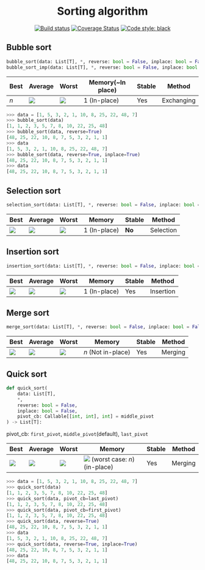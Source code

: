 <h1 align="center">Sorting algorithm</h1>
<p align="center">
<a href ="https://travis-ci.com/rekyungmin/python-sorting-algorithm"><img alt="Build status" src="https://travis-ci.com/rekyungmin/python-sorting-algorithm.svg?branch=master"></a>
<a href='https://coveralls.io/github/rekyungmin/python-sorting-algorithm?branch=master'><img src='https://coveralls.io/repos/github/rekyungmin/python-sorting-algorithm/badge.svg?branch=master' alt='Coverage Status' /></a>
<a href="https://github.com/psf/black"><img alt="Code style: black" src="https://img.shields.io/badge/code%20style-black-000000.svg"></a>
</p>

## Bubble sort
```python
bubble_sort(data: List[T], *, reverse: bool = False, inplace: bool = False) -> List[T]
bubble_sort_imp(data: List[T], *, reverse: bool = False, inplace: bool = False) -> List[T]
```

| Best | Average | Worst | Memory(~In place) | Stable | Method     |
| ---- | ------- | ----- | ----------------- | ------ | ---------- |
| <i>n</i>  | <img src="https://wikimedia.org/api/rest_v1/media/math/render/svg/ac9810bbdafe4a6a8061338db0f74e25b7952620"> | <img src="https://wikimedia.org/api/rest_v1/media/math/render/svg/ac9810bbdafe4a6a8061338db0f74e25b7952620"> | 1 (In-place)      | Yes    | Exchanging |


```python
>>> data = [1, 5, 3, 2, 1, 10, 8, 25, 22, 48, 7]
>>> bubble_sort(data)
[1, 1, 2, 3, 5, 7, 8, 10, 22, 25, 48]
>>> bubble_sort(data, reverse=True)
[48, 25, 22, 10, 8, 7, 5, 3, 2, 1, 1]
>>> data
[1, 5, 3, 2, 1, 10, 8, 25, 22, 48, 7]
>>> bubble_sort(data, reverse=True, inplace=True)
[48, 25, 22, 10, 8, 7, 5, 3, 2, 1, 1]
>>> data
[48, 25, 22, 10, 8, 7, 5, 3, 2, 1, 1]
```

## Selection sort
```python
selection_sort(data: List[T], *, reverse: bool = False, inplace: bool = False) -> List[T]
```

| Best | Average | Worst | Memory | Stable | Method     |
| ---- | ------- | ----- | ----------------- | ------ | ---------- |
| <img src="https://wikimedia.org/api/rest_v1/media/math/render/svg/ac9810bbdafe4a6a8061338db0f74e25b7952620">  | <img src="https://wikimedia.org/api/rest_v1/media/math/render/svg/ac9810bbdafe4a6a8061338db0f74e25b7952620">   | <img src="https://wikimedia.org/api/rest_v1/media/math/render/svg/ac9810bbdafe4a6a8061338db0f74e25b7952620"> | 1 (In-place)      | **No**    | Selection |

## Insertion sort
```python
insertion_sort(data: List[T], *, reverse: bool = False, inplace: bool = False) -> List[T]
```

| Best | Average | Worst | Memory | Stable | Method     |
| ---- | ------- | ----- | ----------------- | ------ | ---------- |
| <img src="https://wikimedia.org/api/rest_v1/media/math/render/svg/ac9810bbdafe4a6a8061338db0f74e25b7952620">  | <img src="https://wikimedia.org/api/rest_v1/media/math/render/svg/ac9810bbdafe4a6a8061338db0f74e25b7952620">   | <img src="https://wikimedia.org/api/rest_v1/media/math/render/svg/ac9810bbdafe4a6a8061338db0f74e25b7952620"> | 1 (In-place)      | Yes    | Insertion |

## Merge sort
```python
merge_sort(data: List[T], *, reverse: bool = False, inplace: bool = False) -> List[T]
```

| Best | Average | Worst | Memory | Stable | Method     |
| ---- | ------- | ----- | ----------------- | ------ | ---------- |
| <img src="https://wikimedia.org/api/rest_v1/media/math/render/svg/560dfdce0353a330e03e4b3e0b7ca6e484bb40fb">  | <img src="https://wikimedia.org/api/rest_v1/media/math/render/svg/560dfdce0353a330e03e4b3e0b7ca6e484bb40fb">   | <img src="https://wikimedia.org/api/rest_v1/media/math/render/svg/560dfdce0353a330e03e4b3e0b7ca6e484bb40fb"> | <i>n</i> (Not in-place)      | Yes    | Merging |

## Quick sort
```python
def quick_sort(
    data: List[T],
    *,
    reverse: bool = False,
    inplace: bool = False,
    pivot_cb: Callable[[int, int], int] = middle_pivot
) -> List[T]:
```

pivot_cb: `first_pivot`, `middle_pivot`(default), `last_pivot`

| Best | Average | Worst | Memory | Stable | Method     |
| ---- | ------- | ----- | ----------------- | ------ | ---------- |
| <img src="https://wikimedia.org/api/rest_v1/media/math/render/svg/560dfdce0353a330e03e4b3e0b7ca6e484bb40fb">  | <img src="https://wikimedia.org/api/rest_v1/media/math/render/svg/560dfdce0353a330e03e4b3e0b7ca6e484bb40fb">   | <img src="https://wikimedia.org/api/rest_v1/media/math/render/svg/560dfdce0353a330e03e4b3e0b7ca6e484bb40fb"> | <img src="https://wikimedia.org/api/rest_v1/media/math/render/svg/560dfdce0353a330e03e4b3e0b7ca6e484bb40fb"> (worst case: <i>n</i>) (in-place)      | Yes    | Merging |

```python
>>> data = [1, 5, 3, 2, 1, 10, 8, 25, 22, 48, 7]
>>> quick_sort(data)
[1, 1, 2, 3, 5, 7, 8, 10, 22, 25, 48]
>>> quick_sort(data, pivot_cb=last_pivot)
[1, 1, 2, 3, 5, 7, 8, 10, 22, 25, 48]
>>> quick_sort(data, pivot_cb=first_pivot)
[1, 1, 2, 3, 5, 7, 8, 10, 22, 25, 48]
>>> quick_sort(data, reverse=True)
[48, 25, 22, 10, 8, 7, 5, 3, 2, 1, 1]
>>> data
[1, 5, 3, 2, 1, 10, 8, 25, 22, 48, 7]
>>> quick_sort(data, reverse=True, inplace=True)
[48, 25, 22, 10, 8, 7, 5, 3, 2, 1, 1]
>>> data
[48, 25, 22, 10, 8, 7, 5, 3, 2, 1, 1]
```